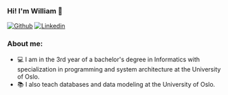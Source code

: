 ### Hi! I'm William  👋
[![Github](https://img.shields.io/badge/-Github-333?style=flat&logo=Github&logoColor=white)](https://github.com/willbehn)
[![Linkedin](https://img.shields.io/badge/-LinkedIn-blue?style=flat&logo=Linkedin&logoColor=white)](https://www.linkedin.com/in/willbehn/)

### About me:
- 💻 I am in the 3rd year of a bachelor's degree in Informatics with specialization in programming and system architecture at the University of Oslo.
- 📚 I also teach databases and data modeling at the University of Oslo.

<!--
**willbehn/willbehn** is a ✨ _special_ ✨ repository because its `README.md` (this file) appears on your GitHub profile.

Here are some ideas to get you started:

- 🔭 I’m currently working on ...
- 🌱 I’m currently learning ...
- 👯 I’m looking to collaborate on ...
- 🤔 I’m looking for help with ...
- 💬 Ask me about ...
- 📫 How to reach me: ...
- 😄 Pronouns: ...
- ⚡ Fun fact: ...
-->
